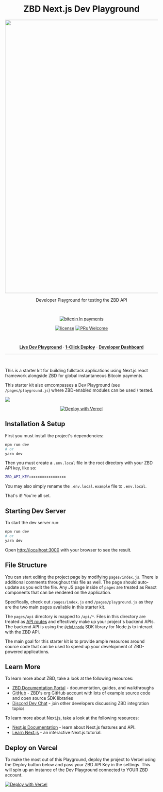 <h1 align='center'>ZBD Next.js Dev Playground</h1>

<div align='center'>
<img width='900' src='https://i.imgur.com/AO87Pz0.png' />
</div>

<div align='center'>

Developer Playground for testing the ZBD API

<br />

[![bitcoin ln payments](https://img.shields.io/badge/Bitcoin%20Lightning-Payments-orange?style=for-the-badge&logo=bitcoin)](https://zebedee.io)
<br/>

[![license](https://img.shields.io/badge/license-MIT-blue.svg)](https://github.com/zebedeeio/zbd-next-starter-playground/blob/HEAD/LICENSE.md) [![PRs Welcome](https://img.shields.io/badge/PRs-welcome-brightgreen.svg)](https://github.com/zebedeeio/zbd-next-starter-playground/blob/HEAD/CONTRIBUTING.md#pull-requests)

<br />


<p align='center'>
  <a href='https://nextjs.zbd.dev'><strong>Live Dev Playground</strong></a> · <a href='https://vercel.com/new/clone?repository-url=https%3A%2F%2Fgithub.com%2Fzebedeeio%2Fnextjs-zebedee-starter&env=ZBD_API_KEY&envDescription=Your%20ZBD%20project%20API%20key&demo-title=ZBD%20%2B%20Next.js%20Starter&demo-description=Starter%20kit%20for%20using%20ZBD%20API%20with%20Next.js%20fullstack%20applications&demo-url=https%3A%2F%2Fnextjs-zebedee-starter.vercel.app%2F&demo-image=https%3A%2F%2Fi.imgur.com%2FNf8wRgv.png'><strong>1-Click Deploy</strong></a> · <a href='https://dashboard.zebedee.io'><strong>Developer Dashboard</strong></a>
</p>

</div>

---

<div align='left'>
<br />

This is a starter kit for building fullstack applications using Next.js react framework alongside ZBD for global instantaneous Bitcoin payments. 

This starter kit also emcompasses a Dev Playground (see `/pages/playground.js`) where ZBD-enabled modules can be used / tested. 

![ ](https://i.imgur.com/3WqkI62.png)

<div align='center'>

[![Deploy with Vercel](https://vercel.com/button)](https://vercel.com/new/clone?repository-url=https%3A%2F%2Fgithub.com%2Fzebedeeio%2Fnextjs-zebedee-starter&env=ZBD_API_KEY&envDescription=Your%20ZBD%20project%20API%20key&demo-title=ZBD%20%2B%20Next.js%20Starter&demo-description=Starter%20kit%20for%20using%20ZBD%20API%20with%20Next.js%20fullstack%20applications&demo-url=https%3A%2F%2Fnextjs-zebedee-starter.vercel.app%2F&demo-image=https%3A%2F%2Fi.imgur.com%2FNf8wRgv.png)

</div>


## Installation & Setup

First you must install the project's dependencies:

```bash
npm run dev
# or
yarn dev
```

Then you must create a `.env.local` file in the root directory with your ZBD API key, like so:

```bash
ZBD_API_KEY=xxxxxxxxxxxxxxxx
```

You may also simply rename the `.env.local.example` file to `.env.local`.

That's it! You're all set.

## Starting Dev Server

To start the dev server run:

```bash
npm run dev
# or
yarn dev
```

Open [http://localhost:3000](http://localhost:3000) with your browser to see the result.

## File Structure

You can start editing the project page by modifying `pages/index.js`. There is additional comments throughout this file as well. The page should auto-update as you edit the file. Any JS page inside of `pages` are treated as React components that can be rendered on the application. 

Specifically, check out `/pages/index.js` and `/pages/playground.js` as they are the two main pages available in this starter kit.

The `pages/api` directory is mapped to `/api/*`. Files in this directory are treated as [API routes](https://nextjs.org/docs/api-routes/introduction) and effectively make up your project's backend APIs. The backend API is using the [`@zbd/node`](https://github.com/zebedeeio/zbd-node) SDK library for Node.js to interact with the ZBD API.

The main goal for this starter kit is to provide ample resources around source code that can be used to speed up your development of ZBD-powered applications.

## Learn More

To learn more about ZBD, take a look at the following resources:

- [ZBD Documentation Portal](https://docs.zebedee.io) - documentation, guides, and walkthroughs
- [GitHub](https://github.com/zebedeeio) - ZBD's org GitHub account with lots of example source code and open source SDK libraries
- [Discord Dev Chat](https://discord.gg/zbd) - join other developers discussing ZBD integration topics

To learn more about Next.js, take a look at the following resources:

- [Next.js Documentation](https://nextjs.org/docs) - learn about Next.js features and API.
- [Learn Next.js](https://nextjs.org/learn) - an interactive Next.js tutorial.

## Deploy on Vercel

To make the most out of this Playground, deploy the project to Vercel using the Deploy button below and pass your ZBD API Key in the settings. This will spin up an instance of the Dev Playground connected to YOUR ZBD account.

[![Deploy with Vercel](https://vercel.com/button)](https://vercel.com/new/clone?repository-url=https%3A%2F%2Fgithub.com%2Fzebedeeio%2Fnextjs-zebedee-starter&env=ZBD_API_KEY&envDescription=Your%20ZBD%20project%20API%20key&demo-title=ZBD%20%2B%20Next.js%20Starter&demo-description=Starter%20kit%20for%20using%20ZBD%20API%20with%20Next.js%20fullstack%20applications&demo-url=https%3A%2F%2Fnextjs-zebedee-starter.vercel.app%2F&demo-image=https%3A%2F%2Fi.imgur.com%2FNf8wRgv.png)